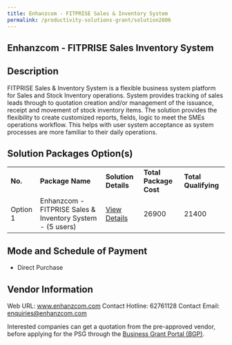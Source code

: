 ```yaml
---
title: Enhanzcom - FITPRISE Sales & Inventory System
permalink: /productivity-solutions-grant/solution2606
---
```


## Enhanzcom - FITPRISE Sales Inventory System

## Description

FITPRISE Sales & Inventory System is a flexible business system platform for Sales and Stock Inventory operations. System provides tracking of sales leads through to quotation creation and/or management of the issuance, receipt and movement of stock inventory items. The solution provides the flexibility to create customized reports, fields, logic to meet the SMEs operations workflow. This helps with user system acceptance as system processes are more familiar to their daily operations.

## Solution Packages Option(s)

<table>
<tr>
<td><b>No.</b></td>
<td><b>Package Name</b></td>
<td><b>Solution Details</b></td>
<td><b>Total Package Cost</b></td>
<td><b>Total Qualifying</b></td>
</tr>
<tr>
<td>Option 1</td>
<td>Enhanzcom - FITPRISE Sales & Inventory System - (5 users)</td>
<td><a href='https://www.gobusiness.gov.sg/images/psg/Enhanzcom_Inventory_20210029_Desensitised_Annex_3.pdf'>View Details</a></td>
<td>26900</td>
<td>21400</td>
</tr>
</table>

## Mode and Schedule of Payment

 - Direct Purchase

## Vendor Information

 Web URL: www.enhanzcom.com 
Contact Hotline: 62761128 
Contact Email: enquiries@enhanzcom.com 


Interested companies can get a quotation from the pre-approved vendor, before applying for the PSG through the <a href='https://www.businessgrants.gov.sg/'>Business Grant Portal (BGP)</a>.
